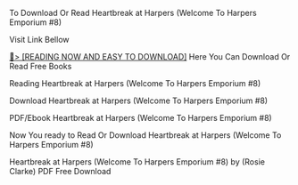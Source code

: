 To Download Or Read Heartbreak at Harpers (Welcome To Harpers Emporium #8)

Visit Link Bellow

<a href="https://uk.ebookarea.xyz/?book=B0CPBKN3ZL">📖&gt; [READING NOW AND EASY TO DOWNLOAD]</a>
Here You Can Download Or Read Free Books

Reading Heartbreak at Harpers (Welcome To Harpers Emporium #8)

Download Heartbreak at Harpers (Welcome To Harpers Emporium #8)

PDF/Ebook Heartbreak at Harpers (Welcome To Harpers Emporium #8)

Now You ready to Read Or Download Heartbreak at Harpers (Welcome To Harpers Emporium #8)

Heartbreak at Harpers (Welcome To Harpers Emporium #8) by (Rosie Clarke) PDF Free Download
